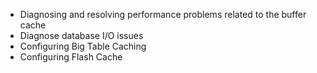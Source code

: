 
* Diagnosing and resolving performance problems related to the buffer cache
* Diagnose database I/O issues
* Configuring Big Table Caching
* Configuring Flash Cache